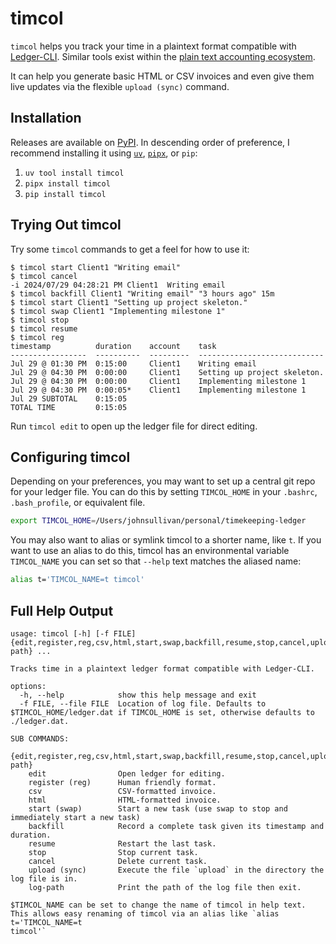 # timcol

`timcol` helps you track your time in a plaintext format compatible with [Ledger-CLI](https://ledger-cli.org). Similar tools exist within the [plain text accounting ecosystem](https://plaintextaccounting.org/#time-logging).

It can help you generate basic HTML or CSV invoices and even give them live updates via the flexible `upload (sync)` command.

## Installation

Releases are available on [PyPI](https://pypi.org/project/timcol/). In descending order of preference, I recommend installing it using [`uv`](https://github.com/astral-sh/uv?tab=readme-ov-file#uv), [`pipx`](https://pipx.pypa.io/stable/), or `pip`:

1. `uv tool install timcol`
2. `pipx install timcol`
3. `pip install timcol`

## Trying Out timcol

Try some `timcol` commands to get a feel for how to use it:

```console
$ timcol start Client1 "Writing email"
$ timcol cancel
-i 2024/07/29 04:28:21 PM Client1  Writing email
$ timcol backfill Client1 "Writing email" "3 hours ago" 15m
$ timcol start Client1 "Setting up project skeleton."
$ timcol swap Client1 "Implementing milestone 1"
$ timcol stop
$ timcol resume 
$ timcol reg
timestamp          duration    account    task
-----------------  ----------  ---------  ----------------------------
Jul 29 @ 01:30 PM  0:15:00     Client1    Writing email
Jul 29 @ 04:30 PM  0:00:00     Client1    Setting up project skeleton.
Jul 29 @ 04:30 PM  0:00:00     Client1    Implementing milestone 1
Jul 29 @ 04:30 PM  0:00:05*    Client1    Implementing milestone 1
Jul 29 SUBTOTAL    0:15:05
TOTAL TIME         0:15:05
```

Run `timcol edit` to open up the ledger file for direct editing.

## Configuring timcol

Depending on your preferences, you may want to set up a central git repo for your ledger file. You can do this by setting `TIMCOL_HOME` in your `.bashrc`, `.bash_profile`, or equivalent file.

```bash
export TIMCOL_HOME=/Users/johnsullivan/personal/timekeeping-ledger
```

You may also want to alias or symlink timcol to a shorter name, like `t`. If you want to use an alias to do this, timcol has an environmental variable `TIMCOL_NAME` you can set so that `--help` text matches the aliased name:

```bash
alias t='TIMCOL_NAME=t timcol'
```

## Full Help Output

```
usage: timcol [-h] [-f FILE] {edit,register,reg,csv,html,start,swap,backfill,resume,stop,cancel,upload,sync,log-path} ...

Tracks time in a plaintext ledger format compatible with Ledger-CLI.

options:
  -h, --help            show this help message and exit
  -f FILE, --file FILE  Location of log file. Defaults to $TIMCOL_HOME/ledger.dat if TIMCOL_HOME is set, otherwise defaults to ./ledger.dat.

SUB COMMANDS:
  {edit,register,reg,csv,html,start,swap,backfill,resume,stop,cancel,upload,sync,log-path}
    edit                Open ledger for editing.
    register (reg)      Human friendly format.
    csv                 CSV-formatted invoice.
    html                HTML-formatted invoice.
    start (swap)        Start a new task (use swap to stop and immediately start a new task)
    backfill            Record a complete task given its timestamp and duration.
    resume              Restart the last task.
    stop                Stop current task.
    cancel              Delete current task.
    upload (sync)       Execute the file `upload` in the directory the log file is in.
    log-path            Print the path of the log file then exit.

$TIMCOL_NAME can be set to change the name of timcol in help text. This allows easy renaming of timcol via an alias like `alias t='TIMCOL_NAME=t
timcol'`
```
